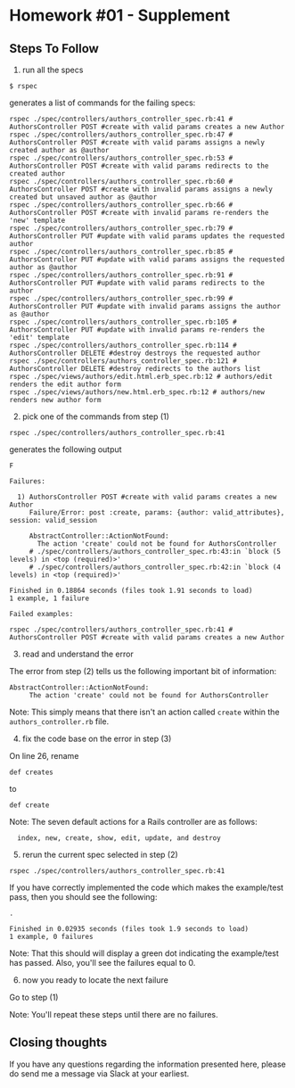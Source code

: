 # Homework #01 - Supplement

## Steps To Follow

1.  run all the specs

```
$ rspec
```

generates a list of commands for the failing specs:

```
rspec ./spec/controllers/authors_controller_spec.rb:41 # AuthorsController POST #create with valid params creates a new Author
rspec ./spec/controllers/authors_controller_spec.rb:47 # AuthorsController POST #create with valid params assigns a newly created author as @author
rspec ./spec/controllers/authors_controller_spec.rb:53 # AuthorsController POST #create with valid params redirects to the created author
rspec ./spec/controllers/authors_controller_spec.rb:60 # AuthorsController POST #create with invalid params assigns a newly created but unsaved author as @author
rspec ./spec/controllers/authors_controller_spec.rb:66 # AuthorsController POST #create with invalid params re-renders the 'new' template
rspec ./spec/controllers/authors_controller_spec.rb:79 # AuthorsController PUT #update with valid params updates the requested author
rspec ./spec/controllers/authors_controller_spec.rb:85 # AuthorsController PUT #update with valid params assigns the requested author as @author
rspec ./spec/controllers/authors_controller_spec.rb:91 # AuthorsController PUT #update with valid params redirects to the author
rspec ./spec/controllers/authors_controller_spec.rb:99 # AuthorsController PUT #update with invalid params assigns the author as @author
rspec ./spec/controllers/authors_controller_spec.rb:105 # AuthorsController PUT #update with invalid params re-renders the 'edit' template
rspec ./spec/controllers/authors_controller_spec.rb:114 # AuthorsController DELETE #destroy destroys the requested author
rspec ./spec/controllers/authors_controller_spec.rb:121 # AuthorsController DELETE #destroy redirects to the authors list
rspec ./spec/views/authors/edit.html.erb_spec.rb:12 # authors/edit renders the edit author form
rspec ./spec/views/authors/new.html.erb_spec.rb:12 # authors/new renders new author form
```

2.  pick one of the commands from step (1)

```
rspec ./spec/controllers/authors_controller_spec.rb:41
```

generates the following output

```
F

Failures:

  1) AuthorsController POST #create with valid params creates a new Author
     Failure/Error: post :create, params: {author: valid_attributes}, session: valid_session

     AbstractController::ActionNotFound:
       The action 'create' could not be found for AuthorsController
     # ./spec/controllers/authors_controller_spec.rb:43:in `block (5 levels) in <top (required)>'
     # ./spec/controllers/authors_controller_spec.rb:42:in `block (4 levels) in <top (required)>'

Finished in 0.18864 seconds (files took 1.91 seconds to load)
1 example, 1 failure

Failed examples:

rspec ./spec/controllers/authors_controller_spec.rb:41 # AuthorsController POST #create with valid params creates a new Author
```

3.  read and understand the error

The error from step (2) tells us the following important bit of information:

```
AbstractController::ActionNotFound:
     The action 'create' could not be found for AuthorsController
```

Note: This simply means that there isn't an action called `create` within the `authors_controller.rb`
file.

4.  fix the code base on the error in step (3)

On line 26, rename

```
def creates
```

to

```
def create
```

Note: The seven default actions for a Rails controller are as follows:

      index, new, create, show, edit, update, and destroy

5.  rerun the current spec selected in step (2)

```
rspec ./spec/controllers/authors_controller_spec.rb:41
```

If you have correctly implemented the code which makes the example/test pass, then you should see
the following:

```
.

Finished in 0.02935 seconds (files took 1.9 seconds to load)
1 example, 0 failures
```

Note: That this should will display a green dot indicating the example/test has passed. Also, you'll see the failures equal to 0.

6.  now you ready to locate the next failure

Go to step (1)

Note: You'll repeat these steps until there are no failures.

## Closing thoughts

If you have any questions regarding the information presented here, please do send me a message via Slack at your earliest.